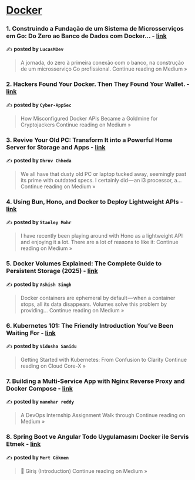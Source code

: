 
<h1><a href=https://medium.com/tag/docker/recommended target="_blank" rel="noopener noreferrer">Docker</a></h1>
<h3>1. Construindo a Fundação de um Sistema de Microsserviços em Go: Do Zero ao Banco de Dados com Docker… - <a href="https://medium.com/@mlucas4330/construindo-a-funda%C3%A7%C3%A3o-de-um-sistema-de-microsservi%C3%A7os-em-go-do-zero-ao-banco-de-dados-com-docker-6279080b6c7c?source=rss------docker-5" target="_blank" rel="noopener noreferrer">link</a></h3>

✍️ **posted by `LucasMDev`**

<blockquote>A jornada, do zero à primeira conexão com o banco, na construção de um microsserviço Go profissional.
Continue reading on Medium »</blockquote>

<h3>2. Hackers Found Your Docker. Then They Found Your Wallet. - <a href="https://medium.com/@Cyber-AppSec/hackers-found-your-docker-then-they-found-your-wallet-fdbcf1f32d32?source=rss------docker-5" target="_blank" rel="noopener noreferrer">link</a></h3>

✍️ **posted by `Cyber-AppSec`**

<blockquote>How Misconfigured Docker APIs Became a Goldmine for Cryptojackers
Continue reading on Medium »</blockquote>

<h3>3. Revive Your Old PC: Transform It into a Powerful Home Server for Storage and Apps - <a href="https://dhruvchheda.medium.com/revive-your-old-pc-transform-it-into-a-powerful-home-server-for-storage-and-apps-ec1f2b9e51c4?source=rss------docker-5" target="_blank" rel="noopener noreferrer">link</a></h3>

✍️ **posted by `Dhruv Chheda`**

<blockquote>We all have that dusty old PC or laptop tucked away, seemingly past its prime with outdated specs. I certainly did — an i3 processor, a…
Continue reading on Medium »</blockquote>

<h3>4. Using Bun, Hono, and Docker to Deploy Lightweight APIs - <a href="https://medium.com/@stanleymohr/using-bun-hono-and-docker-to-deploy-lightweight-apis-7040cf8a5ac4?source=rss------docker-5" target="_blank" rel="noopener noreferrer">link</a></h3>

✍️ **posted by `Stanley Mohr`**

<blockquote>I have recently been playing around with Hono as a lightweight API and enjoying it a lot. There are a lot of reasons to like it:
Continue reading on Medium »</blockquote>

<h3>5. Docker Volumes Explained: The Complete Guide to Persistent Storage (2025) - <a href="https://ashishnoob.medium.com/docker-volumes-explained-the-complete-guide-to-persistent-storage-2025-5a6e1c9560d3?source=rss------docker-5" target="_blank" rel="noopener noreferrer">link</a></h3>

✍️ **posted by `Ashish Singh`**

<blockquote>Docker containers are ephemeral by default — when a container stops, all its data disappears. Volumes solve this problem by providing…
Continue reading on Medium »</blockquote>

<h3>6. Kubernetes 101: The Friendly Introduction You’ve Been Waiting For - <a href="https://medium.com/cloud-core-x/kubernetes-101-the-friendly-introduction-youve-been-waiting-for-14eda2f7d477?source=rss------docker-5" target="_blank" rel="noopener noreferrer">link</a></h3>

✍️ **posted by `Vidusha Sanidu`**

<blockquote>Getting Started with Kubernetes: From Confusion to Clarity
Continue reading on Cloud Core-X »</blockquote>

<h3>7. Building a Multi-Service App with Nginx Reverse Proxy and Docker Compose - <a href="https://medium.com/@churakantimanohar/building-a-multi-service-app-with-nginx-reverse-proxy-and-docker-compose-878bcc4f4761?source=rss------docker-5" target="_blank" rel="noopener noreferrer">link</a></h3>

✍️ **posted by `manohar reddy`**

<blockquote>A DevOps Internship Assignment Walk through
Continue reading on Medium »</blockquote>

<h3>8. Spring Boot ve Angular Todo Uygulamasını Docker ile Servis Etmek - <a href="https://medium.com/@mertgkmeen/spring-boot-ve-angular-todo-uygulamas%C4%B1n%C4%B1-docker-ile-servis-etmek-be7856cc9ef2?source=rss------docker-5" target="_blank" rel="noopener noreferrer">link</a></h3>

✍️ **posted by `Mert Gökmen`**

<blockquote>🧱 Giriş (Introduction)
Continue reading on Medium »</blockquote>

